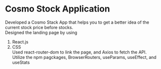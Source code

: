 # Cosmo Stock Application

Developed a Cosmo Stack App that helps you to get a better idea of the current stock price before stocks. <br>
Designed the landing page by using
1. React.js 
2. CSS <br>
Used react-router-dom to link the page, and Axios to fetch the API. <br>
Utilize the npm pagckages, BrowserRouters, useParams, useEffect, and useStats
